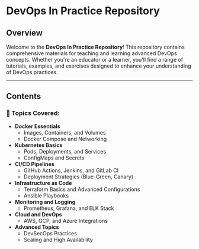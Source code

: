 # DevOps In Practice Repository

## Overview
Welcome to the **DevOps In Practice Repository**! This repository contains comprehensive materials for teaching and learning advanced DevOps concepts. Whether you're an educator or a learner, you'll find a range of tutorials, examples, and exercises designed to enhance your understanding of DevOps practices.

---

## Contents

### 📂 Topics Covered:
- **Docker Essentials**
  - Images, Containers, and Volumes
  - Docker Compose and Networking
- **Kubernetes Basics**
  - Pods, Deployments, and Services
  - ConfigMaps and Secrets
- **CI/CD Pipelines**
  - GitHub Actions, Jenkins, and GitLab CI
  - Deployment Strategies (Blue-Green, Canary)
- **Infrastructure as Code**
  - Terraform Basics and Advanced Configurations
  - Ansible Playbooks
- **Monitoring and Logging**
  - Prometheus, Grafana, and ELK Stack
- **Cloud and DevOps**
  - AWS, GCP, and Azure Integrations
- **Advanced Topics**
  - DevSecOps Practices
  - Scaling and High Availability

